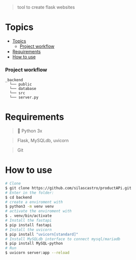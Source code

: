 > tool to create flask websites

# Topics

- [Topics](#topics)
  - [Project workflow](#project-workflow)
- [Requirements](#requirements)
- [How to use](#how-to-use)

### Project workflow

```
_backend
  └── public
  └── database
  └── src
  └── server.py

```

# Requirements

> :snake: Python 3x

> Flask, MySQLdb, uvicorn

> Git

# How to use

```sh
# Clone
$ git clone https://github.com/silascastro/productAPi.git
# Enter in the folder:
$ cd backend
# create a enviroment with
$ python3 -m venv venv
# activate the enviroment with
$ . venv/bin/activate
# Install the fastapi
$ pip install fastapi
# Install the uvicorn
$ pip install "uvicorn[standard]"
# Install MySQLdb interface to connect mysql/mariadb
$ pip install MySQL-python
# Run
$ uvicorn server:app --reload
```
